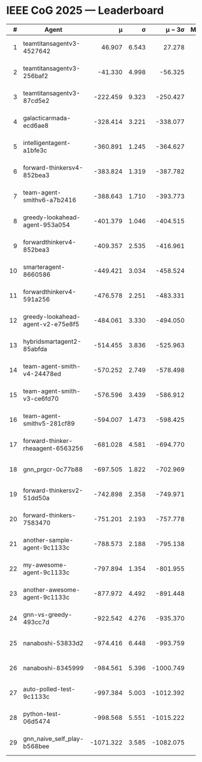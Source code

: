 # IEEE CoG 2025 — Leaderboard

| # | Agent | μ | σ | μ − 3σ | Matches | Updated |
|---:|---|---:|---:|---:|---:|---|
| 1 | teamtitansagentv3-4527642 | 46.907 | 6.543 | 27.278 | 22390 | 2025-08-25 16:21 |
| 2 | teamtitansagentv3-256baf2 | -41.330 | 4.998 | -56.325 | 22696 | 2025-08-25 16:21 |
| 3 | teamtitansagentv3-87cd5e2 | -222.459 | 9.323 | -250.427 | 23286 | 2025-08-25 16:21 |
| 4 | galacticarmada-ecd6ae8 | -328.414 | 3.221 | -338.077 | 20960 | 2025-08-25 16:21 |
| 5 | intelligentagent-a1bfe3c | -360.891 | 1.245 | -364.627 | 19197 | 2025-08-25 16:21 |
| 6 | forward-thinkersv4-852bea3 | -383.824 | 1.319 | -387.782 | 18618 | 2025-08-25 16:21 |
| 7 | team-agent-smithv6-a7b2416 | -388.643 | 1.710 | -393.773 | 22380 | 2025-08-25 16:21 |
| 8 | greedy-lookahead-agent-953a054 | -401.379 | 1.046 | -404.515 | 20706 | 2025-08-25 16:21 |
| 9 | forwardthinkerv4-852bea3 | -409.357 | 2.535 | -416.961 | 19056 | 2025-08-25 16:21 |
| 10 | smarteragent-8660586 | -449.421 | 3.034 | -458.524 | 19054 | 2025-08-25 16:21 |
| 11 | forwardthinkerv4-591a256 | -476.578 | 2.251 | -483.331 | 18361 | 2025-08-25 16:21 |
| 12 | greedy-lookahead-agent-v2-e75e8f5 | -484.061 | 3.330 | -494.050 | 22926 | 2025-08-25 16:21 |
| 13 | hybridsmartagent2-85abfda | -514.455 | 3.836 | -525.963 | 18838 | 2025-08-25 16:21 |
| 14 | team-agent-smith-v4-24478ed | -570.252 | 2.749 | -578.498 | 22376 | 2025-08-25 16:21 |
| 15 | team-agent-smith-v3-ce6fd70 | -576.596 | 3.439 | -586.912 | 23096 | 2025-08-25 16:21 |
| 16 | team-agent-smithv5-281cf89 | -594.007 | 1.473 | -598.425 | 21600 | 2025-08-25 16:21 |
| 17 | forward-thinker-rheaagent-6563256 | -681.028 | 4.581 | -694.770 | 20904 | 2025-08-25 16:21 |
| 18 | gnn_prgcr-0c77b88 | -697.505 | 1.822 | -702.969 | 19840 | 2025-08-25 16:21 |
| 19 | forward-thinkersv2-51dd50a | -742.898 | 2.358 | -749.971 | 21784 | 2025-08-25 16:21 |
| 20 | forward-thinkers-7583470 | -751.201 | 2.193 | -757.778 | 20520 | 2025-08-25 16:21 |
| 21 | another-sample-agent-9c1133c | -788.573 | 2.188 | -795.138 | 22500 | 2025-08-25 16:21 |
| 22 | my-awesome-agent-9c1133c | -797.894 | 1.354 | -801.955 | 22980 | 2025-08-25 16:21 |
| 23 | another-awesome-agent-9c1133c | -877.972 | 4.492 | -891.448 | 24280 | 2025-08-25 16:21 |
| 24 | gnn-vs-greedy-493cc7d | -922.542 | 4.276 | -935.370 | 17540 | 2025-08-25 16:21 |
| 25 | nanaboshi-53833d2 | -974.416 | 6.448 | -993.759 | 17440 | 2025-08-25 16:21 |
| 26 | nanaboshi-8345999 | -984.561 | 5.396 | -1000.749 | 18190 | 2025-08-25 16:21 |
| 27 | auto-polled-test-9c1133c | -997.384 | 5.003 | -1012.392 | 23400 | 2025-08-25 16:21 |
| 28 | python-test-06d5474 | -998.568 | 5.551 | -1015.222 | 18070 | 2025-08-25 16:21 |
| 29 | gnn_naive_self_play-b568bee | -1071.322 | 3.585 | -1082.075 | 18240 | 2025-08-25 16:21 |
